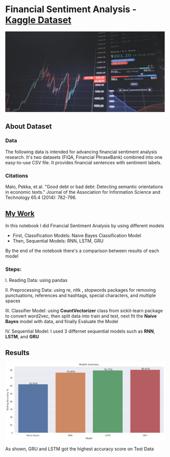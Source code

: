 # Financial Sentiment Analysis - [Kaggle Dataset](https://www.kaggle.com/datasets/sbhatti/financial-sentiment-analysis)
![](./Captures/dataset-cover.jpg)

## About Dataset
### Data
The following data is intended for advancing financial sentiment analysis research. It's two datasets (FiQA, Financial PhraseBank) combined into one easy-to-use CSV file. It provides financial sentences with sentiment labels.

### Citations
Malo, Pekka, et al. "Good debt or bad debt: Detecting semantic orientations in economic texts." Journal of the Association for Information Science and Technology 65.4 (2014): 782-796.


## [My Work](https://www.kaggle.com/code/mohamedahmed10/financial-sentiment-analysis)
In this notebook I did Financial Sentiment Analysis by using different models
- First, Classification Models: Naive Bayes Classification Model
- Then, Sequential Models: RNN, LSTM, GRU

By the end of the notebook there's a comparison between results of each model

### Steps:
I. Reading Data: using pandas

II. Preprocessing Data: using re, nltk , stopwords packages for removing punctuations, references and hashtags, special characters, and multiple spaces

III. Classifier Model: using **CountVectorizer** class from sickit-learn package to convert word2vec, then split data into train and test, next fit the **Naive Bayes** model with data, and finally Evaluate the Model

IV. Sequential Model: I used 3 differnet sequential models such as **RNN**, **LSTM**, and **GRU**



## Results
![](./Captures/results.jpg)

As shown, GRU and LSTM got the highest accuracy score on Test Data